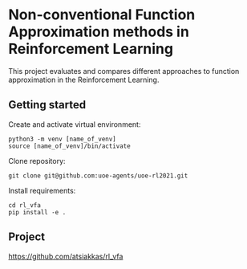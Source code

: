 # Non-conventional Function Approximation methods in Reinforcement Learning

This project evaluates and compares different approaches to function approximation in the Reinforcement Learning.

## Getting started

Create and activate virtual environment:
```
python3 -m venv [name_of_venv]
source [name_of_venv]/bin/activate
```

Clone repository:
```
git clone git@github.com:uoe-agents/uoe-rl2021.git
```

Install requirements:
```
cd rl_vfa
pip install -e .
```

## Project

https://github.com/atsiakkas/rl_vfa

